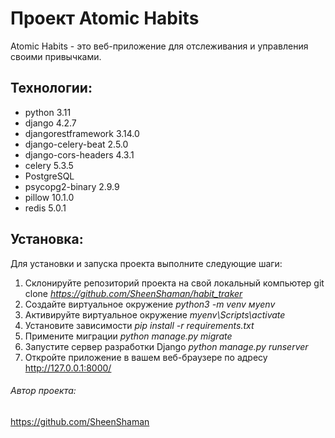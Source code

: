 # Проект Atomic Habits

Atomic Habits - это веб-приложение для отслеживания и управления своими привычками.

## Технологии:

* python 3.11
* django 4.2.7
* djangorestframework 3.14.0
* django-celery-beat 2.5.0 
* django-cors-headers 4.3.1
* celery 5.3.5
* PostgreSQL
* psycopg2-binary 2.9.9
* pillow 10.1.0
* redis 5.0.1

## Установка:

Для установки и запуска проекта выполните следующие шаги:

1. Склонируйте репозиторий проекта на свой локальный компьютер git clone _https://github.com/SheenShaman/habit_traker_
2. Создайте виртуальное окружение _python3 -m venv мyenv_
3. Активируйте виртуальное окружение _myenv\Scripts\activate_
4. Установите зависимости _pip install -r requirements.txt_
5. Примените миграции _python manage.py migrate_
6. Запустите сервер разработки Django _python manage.py runserver_ 
7. Откройте приложение в вашем веб-браузере по адресу http://127.0.0.1:8000/

###### Автор проекта:

https://github.com/SheenShaman